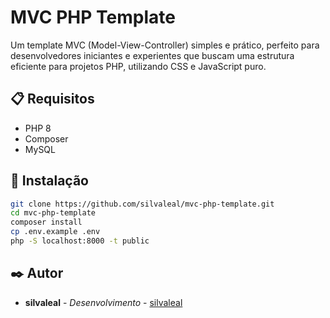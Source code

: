 # MVC PHP Template

Um template MVC (Model-View-Controller) simples e prático, perfeito para desenvolvedores iniciantes e experientes que buscam uma estrutura eficiente para projetos PHP, utilizando CSS e JavaScript puro.

## 📋 Requisitos

* PHP 8
* Composer
* MySQL

## 🚀 Instalação

```bash
git clone https://github.com/silvaleal/mvc-php-template.git
cd mvc-php-template
composer install
cp .env.example .env
php -S localhost:8000 -t public
```

## ✒️ Autor

* **silvaleal** - *Desenvolvimento* - [silvaleal](https://github.com/silvaleal)
